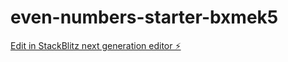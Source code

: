 # even-numbers-starter-bxmek5

[Edit in StackBlitz next generation editor ⚡️](https://stackblitz.com/~/github.com/smartinez254/even-numbers-starter-bxmek5)